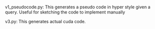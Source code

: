 
v1_pseudocode.py: This generates a pseudo code in hyper style given a query. Useful for sketching the code to implement manually

v3.py: This generates actual cuda code.
